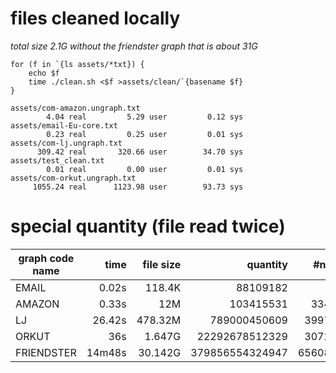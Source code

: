 # files cleaned locally

*total size 2.1G without the friendster graph that is about 31G*

```
for (f in `{ls assets/*txt}) {
	echo $f
	time ./clean.sh <$f >assets/clean/`{basename $f}
}
```

```
assets/com-amazon.ungraph.txt
        4.04 real         5.29 user         0.12 sys
assets/email-Eu-core.txt
        0.23 real         0.25 user         0.01 sys
assets/com-lj.ungraph.txt
      309.42 real       320.66 user        34.70 sys
assets/test_clean.txt
        0.01 real         0.00 user         0.01 sys
assets/com-orkut.ungraph.txt
     1055.24 real      1123.98 user        93.73 sys
```


# special quantity (file read twice)

|graph code name|time  |file size|quantity       |#nodes  |#links    |
|---------------|-----:|--------:|--------------:|-------:|---------:|
|EMAIL          |0.02s |118.4K   |88109182       |986     |16064     |
|AMAZON         |0.33s |12M      |103415531      |334863  |925872    |
|LJ             |26.42s|478.32M  |789000450609   |3997962 |34681189  |
|ORKUT          |36s   |1.647G   |22292678512329 |3072441 |117185083 |
|FRIENDSTER     |14m48s|30.142G  |379856554324947|65608366|1806067135|
